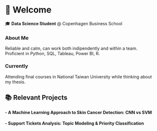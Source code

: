 # 👋 Welcome

🎓 **Data Science Student** @ Copenhagen Business School
  

### About Me

Reliable and calm, can work both indipendently and within a team. 
Proficient in Python, SQL, Tableau, Power BI, R.


### Currently 

Attending final courses in National Taiwan University while thinking about my thesis.


## 📚 Relevant Projects

#### - A Machine Learning Approach to Skin Cancer Detection: CNN vs SVM 
#### - Support Tickets Analysis: Topic Modeling & Priority Classification

